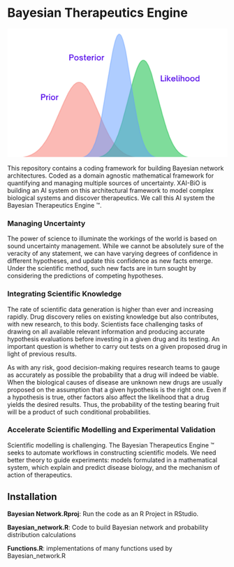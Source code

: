 # Bayesian Therapeutics Engine
![my image](Images/BayesianInference.png)

This repository contains a coding framework for building Bayesian network architectures. Coded as a domain agnostic mathematical framework for quantifying and managing multiple sources of uncertainty. XAI-BiO is building an AI system on this architectural framework to model complex biological systems and discover therapeutics. We call this AI system the Bayesian Therapeutics Engine ™.

### Managing Uncertainty 

The power of science to illuminate the workings of the world is based on sound uncertainty management. While we cannot be absolutely sure of the veracity of any statement, we can have varying degrees of confidence in different hypotheses, and update this confidence as new facts emerge. Under the scientific method, such new facts are in turn sought by considering the predictions of competing hypotheses. 

### Integrating Scientific Knowledge

The rate of scientific data generation is higher than ever and increasing rapidly. Drug discovery relies on existing knowledge but also contributes, with new research, to this body. Scientists face challenging tasks of drawing on all available relevant information and producing accurate hypothesis evaluations before investing in a given drug and its testing. An important question is whether to carry out tests on a given proposed drug in light of previous results. 

As with any risk,  good decision-making requires research teams to gauge as accurately as possible the probability that a drug will indeed be viable. When the biological causes of disease are unknown new drugs are usually proposed on the assumption that a given hypothesis is the right one. Even if a hypothesis is true, other factors also affect the likelihood that a drug yields the desired results. Thus, the probability of the testing bearing fruit will be a product of such conditional probabilities.

### Accelerate Scientific Modelling and Experimental Validation

Scientific modelling is challenging. The Bayesian Therapeutics Engine ™ seeks to automate workflows in constructing scientific models. We need better theory to guide experiments: models formulated in a mathematical system, which explain and predict disease biology, and the mechanism of action of therapeutics. 

## Installation 

**Bayesian Network.Rproj**: Run the code as an R Project in RStudio.

**Bayesian_network.R**: Code to build Bayesian network and probability distribution calculations

**Functions.R**: implementations of many functions used by Bayesian_network.R
